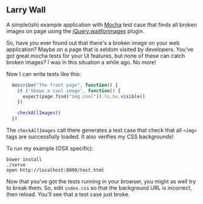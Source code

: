 ## Larry Wall

A simple(ish) example application with [Mocha](http://visionmedia.github.io/mocha/) test case that finds all broken images on page
using the [jQuery.waitforimages](https://github.com/alexanderdickson/waitForImages) plugin.

So, have *you* ever found out that there's a broken image on your web application? 
Maybe on a page that is seldom visited by developers. You've got great mocha
tests for your UI features, but none of these can catch broken images? I was
in this situation a while ago. No more!

Now I can write tests like this:

```js
  describe("The front page", function() {
    it ('Shows a cool image', function() {
      expect(page.find("img.cool")).to.be.visible()
    })

    checkAllImages()
  })
```

The `checkAllImages` call there generates a test case that check that all `<img>` tags are successfully loaded. 
It also verifies my CSS backgrounds!

To run my example (OSX specific):

    bower install
    ./serve
    open http://localhost:8000/test.html

Now that you've got the tests running in your browser, you might as well try to break them. So, edit `index.css` so that
the background URL is incorrect, then reload. You'll see that a test case just broke.
